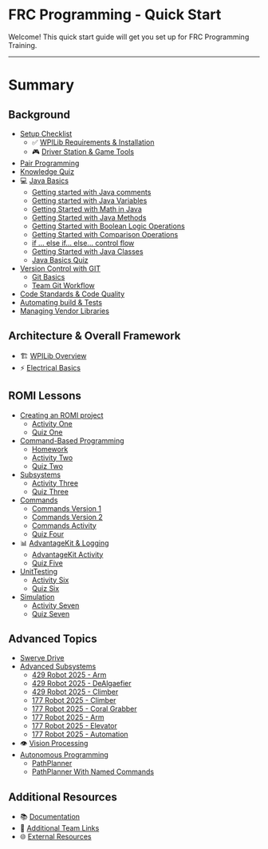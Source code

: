 # FRC Programming - Quick Start

Welcome! This quick start guide will get you set up for FRC Programming Training.

---

# Summary

## Background
- [Setup Checklist](background/install/setup-checklist-handout.md)
  - ✅ [WPILib Requirements & Installation](background/install/application-requirements.md)
  - 🎮 [Driver Station & Game Tools](background/install/driver-station.md)
- [Pair Programming](background/intro/pairprogramming.md)
- [Knowledge Quiz](background/JavaKnowledgeQuiz.md)
- 💻 [Java Basics](background/basics/java-basics.md)
  - [Getting started with Java comments](background/basics/PartOne_Comments.md)
  - [Getting started with Java Variables](background/basics/PartTwo_Variables.md)
  - [Getting Started with Math in Java](background/basics/PartThree_Math.md)
  - [Getting Started with Java Methods](background/basics/PartFour_Methods.md)
  - [Getting Started with Boolean Logic Operations](background/basics/PartFive_BooleanOperators.md)
  - [Getting Started with Comparison Operations](background/basics/PartSix_ComparisonOperators.md)
  - [if ... else if... else... control flow](background/basics/PartSeven_IfElseIfElse.md)
  - [Getting Started with Java Classes](background/basics/PartEight_Classes.md)
  - [Java Basics Quiz](background/basics/JavaBasicsQuiz.md)
- [Version Control with GIT](background/versioncontrol/version_control.md)
  - [Git Basics](background/versioncontrol/git-basics.md)
  - [Team Git Workflow](background/versioncontrol/team-git-workflow.md)
- [Code Standards & Code Quality](background/standards/code-standards.md)
- [Automating build & Tests](background/standards/automating-buildandtests.md)
- [Managing Vendor Libraries](background/vendordeps/vendor-libraries.md)

## Architecture & Overall Framework
- 🏗️ [WPILib Overview](architecture/wpilib-overview.md)
- ⚡ [Electrical Basics](architecture/electrical-basics.md)

## ROMI Lessons
- [Creating an ROMI project](romi/One/creating-romi-project.md)
  - [Activity One](romi/One/ActivityOne.md)
  - [Quiz One](romi/One/QuizOne.md)
- [Command-Based Programming](romi/Two/command-based-programming.md)
  - [Homework](romi/Two/Homework-Two.md)
  - [Activity Two](romi/Two/ActivityTwo.md)
  - [Quiz Two](romi/Two/QuizTwo.md)
- [Subsystems](romi/Three/subsystems.md)
  - [Activity Three](romi/Three/subsystem-lesson.md)
  - [Quiz Three](romi/Three/QuizOne.md)
- [Commands](romi/Four/commands.md)
  - [Commands Version 1](romi/Four/commands-version1.md)
  - [Commands Version 2](romi/Four/commands-version2.md)
  - [Commands Activity](romi/Four/commands-activity.md)
  - [Quiz Four](romi/Four/QuizThree.md)
- 📊 [AdvantageKit & Logging](romi/Five/advantagekit-logging.md)
  - [AdvantageKit Activity](romi/Five/advantagekit-lesson.md)
  - [Quiz Five](romi/Five/QuizFive.md)
- [UnitTesting](romi/Six/unittesting.md)
  - [Activity Six](romi/Six/QuizSix.md)
  - [Quiz Six](romi/Six/QuizSix.md)
- [Simulation](romi/Seven/simulation.md)
  - [Activity Seven](romi/Seven/QuizSeven.md)
  - [Quiz Seven](romi/Seven/QuizSeven.md)

## Advanced Topics
- [Swerve Drive](advanced/swerve-drive.md)
- [Advanced Subsystems](advanced/advanced-subsystems.md)
  -  [429 Robot 2025 - Arm](advanced/advanced-subsystems.md)
  -  [429 Robot 2025 - DeAlgaefier](advanced/advanced-subsystems.md)
  -  [429 Robot 2025 - Climber](advanced/advanced-subsystems.md)
  -  [177 Robot 2025 - Climber](advanced/advanced-subsystems.md)
  -  [177 Robot 2025 - Coral Grabber](advanced/advanced-subsystems.md)
  -  [177 Robot 2025 - Arm](advanced/advanced-subsystems.md)
  -  [177 Robot 2025 - Elevator](advanced/advanced-subsystems.md)
  -  [177 Robot 2025 - Automation](advanced/advanced-subsystems.md)
- 👁️ [Vision Processing](advanced/vision.md)
- [Autonomous Programming](advanced/autonomous.md)
  - [PathPlanner](advanced/autonomous.md)
  - [PathPlanner With Named Commands](advanced/autonomous.md)

## Additional Resources
- 📚 [Documentation](resources/documentation.md)
- 🔗 [Additional Team Links](resources/team-links.md)
- 🌐 [External Resources](resources/external-resources.md)
